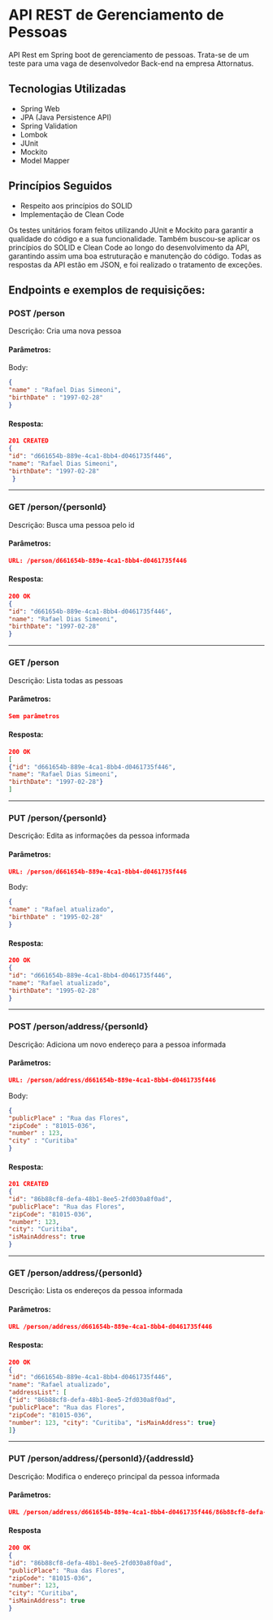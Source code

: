 # API REST de Gerenciamento de Pessoas

API Rest em Spring boot de gerenciamento de pessoas. Trata-se de um teste para uma vaga de desenvolvedor Back-end na empresa Attornatus.

## Tecnologias Utilizadas
- Spring Web
- JPA (Java Persistence API)
- Spring Validation
- Lombok
- JUnit 
- Mockito
- Model Mapper

## Princípios Seguidos
- Respeito aos princípios do SOLID 
- Implementação de Clean Code 

Os testes unitários foram feitos utilizando JUnit e Mockito para garantir a qualidade do código e a sua funcionalidade. Também buscou-se aplicar os princípios do SOLID e Clean Code ao longo do desenvolvimento da API, garantindo assim uma boa estruturação e manutenção do código. Todas as respostas da API estão em JSON, e foi realizado o tratamento de exceções.

## Endpoints e exemplos de requisições:


### POST /person
Descrição: Cria uma nova pessoa

#### Parâmetros: 
Body: 
```json
{
"name" : "Rafael Dias Simeoni",
"birthDate" : "1997-02-28"
}
```
#### Resposta:
```json
201 CREATED
{
"id": "d661654b-889e-4ca1-8bb4-d0461735f446",
"name": "Rafael Dias Simeoni",
"birthDate": "1997-02-28"
 }
```
------------------
### GET /person/{personId}
Descrição: Busca uma pessoa pelo id

#### Parâmetros: 
```json
URL: /person/d661654b-889e-4ca1-8bb4-d0461735f446
```
#### Resposta:
```json
200 OK 
{
"id": "d661654b-889e-4ca1-8bb4-d0461735f446",
"name": "Rafael Dias Simeoni", 
"birthDate": "1997-02-28"
}
```
------------------
### GET /person
Descrição: Lista todas as pessoas

#### Parâmetros: 
```json
Sem parâmetros
```
#### Resposta:
```json
200 OK
[
{"id": "d661654b-889e-4ca1-8bb4-d0461735f446", 
"name": "Rafael Dias Simeoni", 
"birthDate": "1997-02-28"}
]
```
------------------
### PUT /person/{personId}
Descrição: Edita as informações da pessoa informada

#### Parâmetros: 
```json
URL: /person/d661654b-889e-4ca1-8bb4-d0461735f446
```
Body:
```json
{
"name" : "Rafael atualizado", 
"birthDate" : "1995-02-28"
}
```
#### Resposta:
```json
200 OK
{
"id": "d661654b-889e-4ca1-8bb4-d0461735f446", 
"name": "Rafael atualizado", 
"birthDate": "1995-02-28"
}
```
------------------
### POST /person/address/{personId}
Descrição: Adiciona um novo endereço para a pessoa informada

#### Parâmetros: 
```json
URL: /person/address/d661654b-889e-4ca1-8bb4-d0461735f446
```
Body: 
```json
{
"publicPlace" : "Rua das Flores", 
"zipCode" : "81015-036", 
"number" : 123, 
"city" : "Curitiba"
}
```
#### Resposta:
```json
201 CREATED 
{
"id": "86b88cf8-defa-48b1-8ee5-2fd030a8f0ad", 
"publicPlace": "Rua das Flores", 
"zipCode": "81015-036", 
"number": 123, 
"city": "Curitiba", 
"isMainAddress": true
}
```
------------------
### GET /person/address/{personId}
Descrição: Lista os endereços da pessoa informada

#### Parâmetros: 
```json
URL /person/address/d661654b-889e-4ca1-8bb4-d0461735f446
```
#### Resposta:
```json
200 OK
{
"id": "d661654b-889e-4ca1-8bb4-d0461735f446", 
"name": "Rafael atualizado", 
"addressList": [ 
{"id": "86b88cf8-defa-48b1-8ee5-2fd030a8f0ad", 
"publicPlace": "Rua das Flores", 
"zipCode": "81015-036", 
"number": 123, "city": "Curitiba", "isMainAddress": true} 
]}
```
------------------
### PUT /person/address/{personId}/{addressId}
Descrição: Modifica o endereço principal da pessoa informada

#### Parâmetros: 
```json
URL /person/address/d661654b-889e-4ca1-8bb4-d0461735f446/86b88cf8-defa-48b1-8ee5-2fd030a8f0ad
```
#### Resposta
```json
200 OK
{
"id": "86b88cf8-defa-48b1-8ee5-2fd030a8f0ad", 
"publicPlace": "Rua das Flores", 
"zipCode": "81015-036", 
"number": 123, 
"city": "Curitiba", 
"isMainAddress": true
}
```

